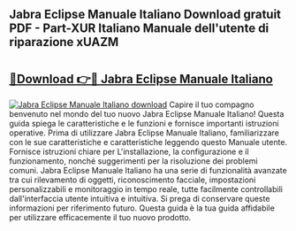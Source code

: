 ## Jabra Eclipse Manuale Italiano Download gratuit PDF - Part-XUR Italiano Manuale dell'utente di riparazione xUAZM

# <h2><a href="http://dfcjb2c.blite.top/?on=Jabra+Eclipse+Manuale+Italiano">🔗Download 👉🔴 Jabra Eclipse Manuale Italiano</a></h2>

[![Jabra Eclipse Manuale Italiano download](https://i.imgur.com/lujVjoI.png)](http://dfcjb2c.blite.top/?on=Jabra+Eclipse+Manuale+Italiano)
Capire il tuo compagno benvenuto nel mondo del tuo nuovo Jabra Eclipse Manuale Italiano! Questa guida spiega le caratteristiche e le funzioni e fornisce importanti istruzioni operative. Prima di utilizzare Jabra Eclipse Manuale Italiano, familiarizzare con le sue caratteristiche e caratteristiche leggendo questo Manuale utente. Fornisce istruzioni chiare per L'installazione, la configurazione e il funzionamento, nonché suggerimenti per la risoluzione dei problemi comuni. Jabra Eclipse Manuale Italiano ha una serie di funzionalità avanzate tra cui rilevamento di oggetti, riconoscimento facciale, impostazioni personalizzabili e monitoraggio in tempo reale, tutte facilmente controllabili dall'interfaccia utente intuitiva e intuitiva. Si prega di conservare queste informazioni per riferimento futuro. Questa guida è la tua guida affidabile per utilizzare efficacemente il tuo nuovo prodotto.
